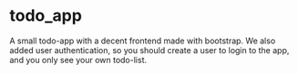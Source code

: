 # todo_app
A small todo-app with a decent frontend made with bootstrap. We also added user authentication, so you should create a user to login to the app, and you only see your own todo-list.
